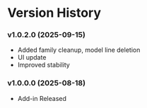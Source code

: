 # Version History

### v1.0.2.0 (2025-09-15)

* Added family cleanup, model line deletion
* UI update
* Improved stability

### v1.0.0.0 (2025-08-18)

* Add-in Released

